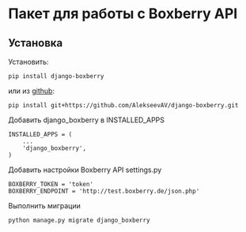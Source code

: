 # Пакет для работы с Boxberry API


## Установка

Установить:

    pip install django-boxberry


или из [github](https://github.com/AlekseevAV/django-boxberry):

    pip install git+https://github.com/AlekseevAV/django-boxberry.git

Добавить django_boxberry в INSTALLED_APPS

    INSTALLED_APPS = (
        ...
        'django_boxberry',
    )

Добавить настройки Boxberry API settings.py

    BOXBERRY_TOKEN = 'token'
    BOXBERRY_ENDPOINT = 'http://test.boxberry.de/json.php'

Выполнить миграции

    python manage.py migrate django_boxberry
